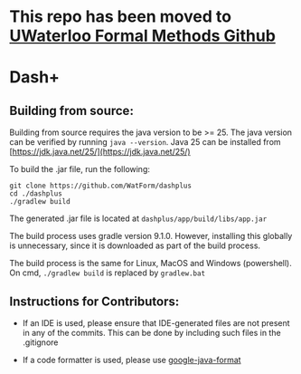 # This repo has been moved to [UWaterloo Formal Methods Github](https://github.com/WatForm/dashplus)

# Dash+

## Building from source:

Building from source requires the java version to be >= 25. The java version can be verified by running `java --version`. Java 25 can be installed from [https://jdk.java.net/25/](https://jdk.java.net/25/)

To build the .jar file, run the following:

```
git clone https://github.com/WatForm/dashplus
cd ./dashplus
./gradlew build
```

The generated .jar file is located at `dashplus/app/build/libs/app.jar`

The build process uses gradle version 9.1.0. However, installing this globally is unnecessary, since it is downloaded as part of the build process.

The build process is the same for Linux, MacOS and Windows (powershell). On cmd, `./gradlew build` is replaced by `gradlew.bat`


## Instructions for Contributors:

- If an IDE is used, please ensure that IDE-generated files are not present in any of the commits. This can be done by including such files in the .gitignore

- If a code formatter is used, please use [google-java-format](https://github.com/google/google-java-format)


